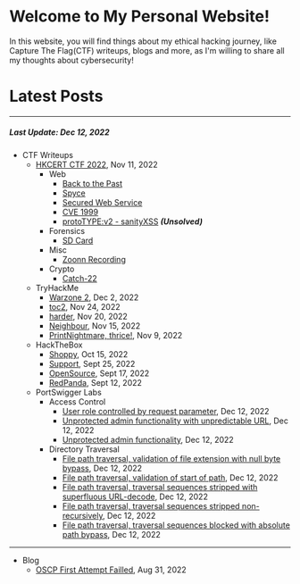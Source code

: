 # Welcome to My Personal Website!

In this website, you will find things about my ethical hacking journey, like Capture The Flag(CTF) writeups, blogs and more, as I'm willing to share all my thoughts about cybersecurity!

# Latest Posts

* * *
##### Last Update: Dec 12, 2022

- CTF Writeups
	- [HKCERT CTF 2022](https://siunam321.github.io/ctf/HKCERT-CTF-2022/), Nov 11, 2022
		- Web
			- [Back to the Past](https://siunam321.github.io/ctf/HKCERT-CTF-2022/Web/Back-to-the-Past/)
			- [Spyce](https://siunam321.github.io/ctf/HKCERT-CTF-2022/Web/Spyce/)
			- [Secured Web Service](https://siunam321.github.io/ctf/HKCERT-CTF-2022/Web/Secured-Web-Service/)
			- [CVE 1999](https://siunam321.github.io/ctf/HKCERT-CTF-2022/Web/CVE-1999/)
			- [protoTYPE:v2 - sanityXSS](https://siunam321.github.io/ctf/HKCERT-CTF-2022/Web/protoTYPEv2-sanityXSS/) ***(Unsolved)***
		- Forensics
			- [SD Card](https://siunam321.github.io/ctf/HKCERT-CTF-2022/Forensics/SD-Card/)
		- Misc
			- [Zoonn Recording](https://siunam321.github.io/ctf/HKCERT-CTF-2022/Misc/Zoonn-Recording/)
		- Crypto
			- [Catch-22](https://siunam321.github.io/ctf/HKCERT-CTF-2022/Crypto/Catch-22/)
	- TryHackMe
		- [Warzone 2](https://siunam321.github.io/ctf/tryhackme/Warzone2), Dec 2, 2022
		- [toc2](https://siunam321.github.io/ctf/tryhackme/toc2), Nov 24, 2022
		- [harder](https://siunam321.github.io/ctf/tryhackme/harder), Nov 20, 2022
		- [Neighbour](https://siunam321.github.io/ctf/tryhackme/Neighbour), Nov 15, 2022
		- [PrintNightmare, thrice!](https://siunam321.github.io/ctf/tryhackme/PrintNightmare-thrice), Nov 9, 2022
	- HackTheBox
		- [Shoppy](https://siunam321.github.io/ctf/hackthebox/Shoppy/), Oct 15, 2022
		- [Support](https://siunam321.github.io/ctf/hackthebox/Support/), Sept 25, 2022
		- [OpenSource](https://siunam321.github.io/ctf/hackthebox/OpenSource/), Sept 17, 2022
		- [RedPanda](https://siunam321.github.io/ctf/hackthebox/RedPanda/), Sept 12, 2022
	- PortSwigger Labs
		- Access Control
			- [User role controlled by request parameter](https://siunam321.github.io/ctf/portswigger-labs/Access-Control/ac-3), Dec 12, 2022
			- [Unprotected admin functionality with unpredictable URL](https://siunam321.github.io/ctf/portswigger-labs/Access-Control/ac-2), Dec 12, 2022
			- [Unprotected admin functionality](https://siunam321.github.io/ctf/portswigger-labs/Access-Control/ac-1), Dec 12, 2022
		- Directory Traversal
			- [File path traversal, validation of file extension with null byte bypass](https://siunam321.github.io/ctf/portswigger-labs/Directory-Traversal/dt-6), Dec 12, 2022
			- [File path traversal, validation of start of path](https://siunam321.github.io/ctf/portswigger-labs/Directory-Traversal/dt-5), Dec 12, 2022
			- [File path traversal, traversal sequences stripped with superfluous URL-decode](https://siunam321.github.io/ctf/portswigger-labs/Directory-Traversal/dt-4), Dec 12, 2022
			- [File path traversal, traversal sequences stripped non-recursively](https://siunam321.github.io/ctf/portswigger-labs/Directory-Traversal/dt-3), Dec 12, 2022
			- [File path traversal, traversal sequences blocked with absolute path bypass](https://siunam321.github.io/ctf/portswigger-labs/Directory-Traversal/dt-2), Dec 12, 2022

* * *
- Blog
	- [OSCP First Attempt Failled](https://siunam321.github.io/blog/2022-08-31-OSCP-First-Attempt-Failled), Aug 31, 2022

